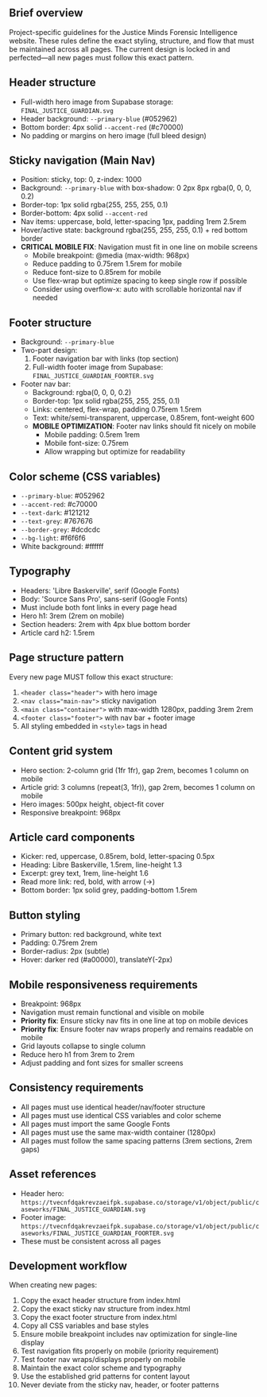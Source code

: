 ## Brief overview
Project-specific guidelines for the Justice Minds Forensic Intelligence website. These rules define the exact styling, structure, and flow that must be maintained across all pages. The current design is locked in and perfected—all new pages must follow this exact pattern.

## Header structure
- Full-width hero image from Supabase storage: `FINAL_JUSTICE_GUARDIAN.svg`
- Header background: `--primary-blue` (#052962)
- Bottom border: 4px solid `--accent-red` (#c70000)
- No padding or margins on hero image (full bleed design)

## Sticky navigation (Main Nav)
- Position: sticky, top: 0, z-index: 1000
- Background: `--primary-blue` with box-shadow: 0 2px 8px rgba(0, 0, 0, 0.2)
- Border-top: 1px solid rgba(255, 255, 255, 0.1)
- Border-bottom: 4px solid `--accent-red`
- Nav items: uppercase, bold, letter-spacing 1px, padding 1rem 2.5rem
- Hover/active state: background rgba(255, 255, 255, 0.1) + red bottom border
- **CRITICAL MOBILE FIX**: Navigation must fit in one line on mobile screens
  - Mobile breakpoint: @media (max-width: 968px)
  - Reduce padding to 0.75rem 1.5rem for mobile
  - Reduce font-size to 0.85rem for mobile
  - Use flex-wrap but optimize spacing to keep single row if possible
  - Consider using overflow-x: auto with scrollable horizontal nav if needed

## Footer structure
- Background: `--primary-blue`
- Two-part design:
  1. Footer navigation bar with links (top section)
  2. Full-width footer image from Supabase: `FINAL_JUSTICE_GUARDIAN_FOORTER.svg`
- Footer nav bar:
  - Background: rgba(0, 0, 0, 0.2)
  - Border-top: 1px solid rgba(255, 255, 255, 0.1)
  - Links: centered, flex-wrap, padding 0.75rem 1.5rem
  - Text: white/semi-transparent, uppercase, 0.85rem, font-weight 600
  - **MOBILE OPTIMIZATION**: Footer nav links should fit nicely on mobile
    - Mobile padding: 0.5rem 1rem
    - Mobile font-size: 0.75rem
    - Allow wrapping but optimize for readability

## Color scheme (CSS variables)
- `--primary-blue`: #052962
- `--accent-red`: #c70000
- `--text-dark`: #121212
- `--text-grey`: #767676
- `--border-grey`: #dcdcdc
- `--bg-light`: #f6f6f6
- White background: #ffffff

## Typography
- Headers: 'Libre Baskerville', serif (Google Fonts)
- Body: 'Source Sans Pro', sans-serif (Google Fonts)
- Must include both font links in every page head
- Hero h1: 3rem (2rem on mobile)
- Section headers: 2rem with 4px blue bottom border
- Article card h2: 1.5rem

## Page structure pattern
Every new page MUST follow this exact structure:
1. `<header class="header">` with hero image
2. `<nav class="main-nav">` sticky navigation
3. `<main class="container">` with max-width 1280px, padding 3rem 2rem
4. `<footer class="footer">` with nav bar + footer image
5. All styling embedded in `<style>` tags in head

## Content grid system
- Hero section: 2-column grid (1fr 1fr), gap 2rem, becomes 1 column on mobile
- Article grid: 3 columns (repeat(3, 1fr)), gap 2rem, becomes 1 column on mobile
- Hero images: 500px height, object-fit cover
- Responsive breakpoint: 968px

## Article card components
- Kicker: red, uppercase, 0.85rem, bold, letter-spacing 0.5px
- Heading: Libre Baskerville, 1.5rem, line-height 1.3
- Excerpt: grey text, 1rem, line-height 1.6
- Read more link: red, bold, with arrow (→)
- Bottom border: 1px solid grey, padding-bottom 1.5rem

## Button styling
- Primary button: red background, white text
- Padding: 0.75rem 2rem
- Border-radius: 2px (subtle)
- Hover: darker red (#a00000), translateY(-2px)

## Mobile responsiveness requirements
- Breakpoint: 968px
- Navigation must remain functional and visible on mobile
- **Priority fix**: Ensure sticky nav fits in one line at top on mobile devices
- **Priority fix**: Ensure footer nav wraps properly and remains readable on mobile
- Grid layouts collapse to single column
- Reduce hero h1 from 3rem to 2rem
- Adjust padding and font sizes for smaller screens

## Consistency requirements
- All pages must use identical header/nav/footer structure
- All pages must use identical CSS variables and color scheme
- All pages must import the same Google Fonts
- All pages must use the same max-width container (1280px)
- All pages must follow the same spacing patterns (3rem sections, 2rem gaps)

## Asset references
- Header hero: `https://tvecnfdqakrevzaeifpk.supabase.co/storage/v1/object/public/caseworks/FINAL_JUSTICE_GUARDIAN.svg`
- Footer image: `https://tvecnfdqakrevzaeifpk.supabase.co/storage/v1/object/public/caseworks/FINAL_JUSTICE_GUARDIAN_FOORTER.svg`
- These must be consistent across all pages

## Development workflow
When creating new pages:
1. Copy the exact header structure from index.html
2. Copy the exact sticky nav structure from index.html
3. Copy the exact footer structure from index.html
4. Copy all CSS variables and base styles
5. Ensure mobile breakpoint includes nav optimization for single-line display
6. Test navigation fits properly on mobile (priority requirement)
7. Test footer nav wraps/displays properly on mobile
8. Maintain the exact color scheme and typography
9. Use the established grid patterns for content layout
10. Never deviate from the sticky nav, header, or footer patterns
